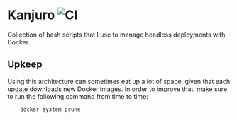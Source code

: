 # Kanjuro ![CI](https://github.com/noeldemartin/kanjuro/actions/workflows/ci.yml/badge.svg)

Collection of bash scripts that I use to manage headless deployments with Docker.

## Upkeep

Using this architecture can sometimes eat up a lot of space, given that each update downloads new Docker images. In order to improve that, make sure to run the following command from time to time:

```sh
    docker system prune
```
